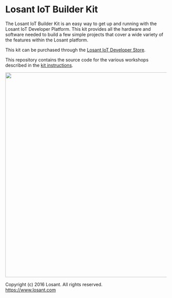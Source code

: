 # Losant IoT Builder Kit

The Losant IoT Builder Kit is an easy way to get up and running with the Losant IoT Developer Platform. This kit provides all the hardware and software needed to build a few simple projects that cover a wide variety of the features within the Losant platform.

This kit can be purchased through the [Losant IoT Developer Store](https://store.losant.com/products/losant-builder-kit).

This repository contains the source code for the various workshops described in the [kit instructions](https://docs.losant.com/getting-started/losant-iot-dev-kits/builder-kit/).

<img src="https://docs.losant.com/images/getting-started/losant-iot-dev-kits/builder-kit/builder-kit.jpg" style="width: 640px;" width="640">

Copyright (c) 2016 Losant. All rights reserved. <br />
https://www.losant.com
